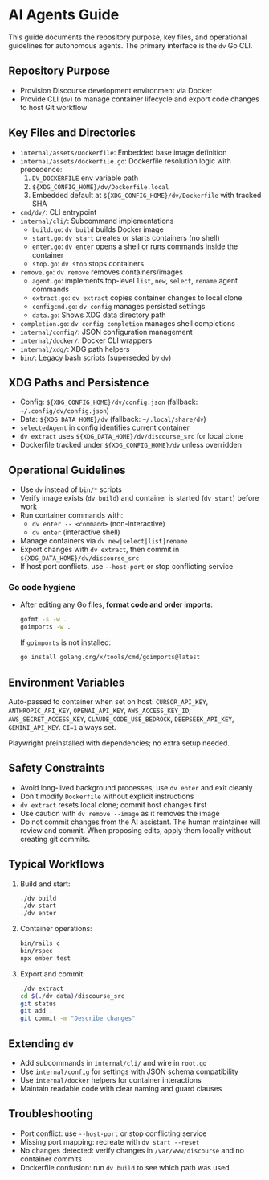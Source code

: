 # AI Agents Guide

This guide documents the repository purpose, key files, and operational guidelines for autonomous agents. The primary interface is the `dv` Go CLI.

## Repository Purpose
- Provision Discourse development environment via Docker
- Provide CLI (`dv`) to manage container lifecycle and export code changes to host Git workflow

## Key Files and Directories
- `internal/assets/Dockerfile`: Embedded base image definition
- `internal/assets/dockerfile.go`: Dockerfile resolution logic with precedence:
  1) `DV_DOCKERFILE` env variable path
  2) `${XDG_CONFIG_HOME}/dv/Dockerfile.local`
  3) Embedded default at `${XDG_CONFIG_HOME}/dv/Dockerfile` with tracked SHA
- `cmd/dv/`: CLI entrypoint
- `internal/cli/`: Subcommand implementations
  - `build.go`: `dv build` builds Docker image
  - `start.go`: `dv start` creates or starts containers (no shell)
  - `enter.go`: `dv enter` opens a shell or runs commands inside the container
  - `stop.go`: `dv stop` stops containers
- `remove.go`: `dv remove` removes containers/images
  - `agent.go`: implements top-level `list`, `new`, `select`, `rename` agent commands
  - `extract.go`: `dv extract` copies container changes to local clone
  - `configcmd.go`: `dv config` manages persisted settings
  - `data.go`: Shows XDG data directory path
- `completion.go`: `dv config completion` manages shell completions
- `internal/config/`: JSON configuration management
- `internal/docker/`: Docker CLI wrappers
- `internal/xdg/`: XDG path helpers
- `bin/`: Legacy bash scripts (superseded by `dv`)

## XDG Paths and Persistence
- Config: `${XDG_CONFIG_HOME}/dv/config.json` (fallback: `~/.config/dv/config.json`)
- Data: `${XDG_DATA_HOME}/dv` (fallback: `~/.local/share/dv`)
- `selectedAgent` in config identifies current container
- `dv extract` uses `${XDG_DATA_HOME}/dv/discourse_src` for local clone
- Dockerfile tracked under `${XDG_CONFIG_HOME}/dv` unless overridden

## Operational Guidelines
- Use `dv` instead of `bin/*` scripts
- Verify image exists (`dv build`) and container is started (`dv start`) before work
- Run container commands with:
  - `dv enter -- <command>` (non-interactive)
  - `dv enter` (interactive shell)
- Manage containers via `dv new|select|list|rename`
- Export changes with `dv extract`, then commit in `${XDG_DATA_HOME}/dv/discourse_src`
- If host port conflicts, use `--host-port` or stop conflicting service

### Go code hygiene
- After editing any Go files, **format code and order imports**:
  ```bash
  gofmt -s -w .
  goimports -w .
  ```
  If `goimports` is not installed:
  ```bash
  go install golang.org/x/tools/cmd/goimports@latest
  ```

## Environment Variables
Auto-passed to container when set on host: `CURSOR_API_KEY`, `ANTHROPIC_API_KEY`, `OPENAI_API_KEY`, `AWS_ACCESS_KEY_ID`, `AWS_SECRET_ACCESS_KEY`, `CLAUDE_CODE_USE_BEDROCK`, `DEEPSEEK_API_KEY`, `GEMINI_API_KEY`. `CI=1` always set.

Playwright preinstalled with dependencies; no extra setup needed.

## Safety Constraints
- Avoid long-lived background processes; use `dv enter` and exit cleanly
- Don't modify `Dockerfile` without explicit instructions
- `dv extract` resets local clone; commit host changes first
- Use caution with `dv remove --image` as it removes the image
- Do not commit changes from the AI assistant. The human maintainer will review and commit. When proposing edits, apply them locally without creating git commits.

## Typical Workflows
1. Build and start:
   ```bash
   ./dv build
   ./dv start
   ./dv enter
   ```

2. Container operations:
   ```bash
   bin/rails c
   bin/rspec
   npx ember test
   ```

3. Export and commit:
   ```bash
   ./dv extract
   cd $(./dv data)/discourse_src
   git status
   git add .
   git commit -m "Describe changes"
   ```

## Extending `dv`
- Add subcommands in `internal/cli/` and wire in `root.go`
- Use `internal/config` for settings with JSON schema compatibility
- Use `internal/docker` helpers for container interactions
- Maintain readable code with clear naming and guard clauses

## Troubleshooting
- Port conflict: use `--host-port` or stop conflicting service
- Missing port mapping: recreate with `dv start --reset`
- No changes detected: verify changes in `/var/www/discourse` and no container commits
- Dockerfile confusion: run `dv build` to see which path was used
